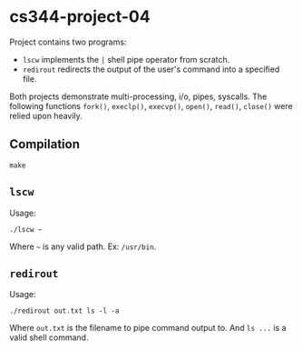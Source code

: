 # cs344-project-04

Project contains two programs:  
- `lscw` implements the `|` shell pipe operator from scratch.
- `redirout` redirects the output of the user's command into a specified file.

Both projects demonstrate multi-processing, i/o, pipes, syscalls. The following functions `fork()`, `execlp()`, `execvp()`, `open()`, `read()`, `close()` were relied upon heavily.

## Compilation  

```
make
```

## `lscw`

Usage:  
```
./lscw ~
```
Where `~` is any valid path. Ex: `/usr/bin`.  

## `redirout`

Usage:  
```
./redirout out.txt ls -l -a
```

Where `out.txt` is the filename to pipe command output to. And `ls ...` is a valid shell command.  
